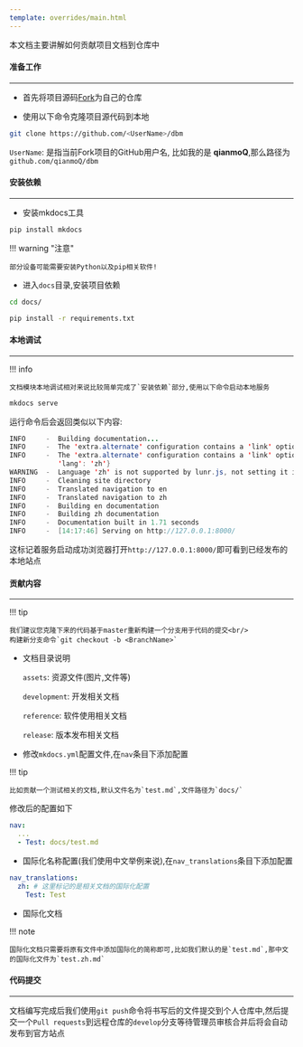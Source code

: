 ```yaml
---
template: overrides/main.html
---
```


本文档主要讲解如何贡献项目文档到仓库中

#### 准备工作

---

- 首先将项目源码[Fork](https://docs.github.com/en/get-started/quickstart/fork-a-repo)为自己的仓库

- 使用以下命令克隆项目源代码到本地

```bash
git clone https://github.com/<UserName>/dbm 
```

`UserName`: 是指当前Fork项目的GitHub用户名, 比如我的是 **qianmoQ**,那么路径为`github.com/qianmoQ/dbm`

#### 安装依赖

---

- 安装mkdocs工具

```bash
pip install mkdocs
```

!!! warning "注意"

    部分设备可能需要安装Python以及pip相关软件!

- 进入`docs`目录,安装项目依赖

```bash
cd docs/

pip install -r requirements.txt
```

#### 本地调试

---

!!! info

    文档模块本地调试相对来说比较简单完成了`安装依赖`部分,使用以下命令启动本地服务

```bash
mkdocs serve
```

运行命令后会返回类似以下内容:

```java
INFO     -  Building documentation...
INFO     -  The 'extra.alternate' configuration contains a 'link' option that should starts with './' in {'name': 'English', 'link': '/en/', 'lang': 'en'}
INFO     -  The 'extra.alternate' configuration contains a 'link' option that should starts with './' in {'name': 'Chinese (Simplified)', 'link': '/zh/',
            'lang': 'zh'}
WARNING  -  Language 'zh' is not supported by lunr.js, not setting it in the 'plugins.search.lang' option
INFO     -  Cleaning site directory
INFO     -  Translated navigation to en
INFO     -  Translated navigation to zh
INFO     -  Building en documentation
INFO     -  Building zh documentation
INFO     -  Documentation built in 1.71 seconds
INFO     -  [14:17:46] Serving on http://127.0.0.1:8000/
```

这标记着服务启动成功浏览器打开`http://127.0.0.1:8000/`即可看到已经发布的本地站点

#### 贡献内容

---

!!! tip

    我们建议您克隆下来的代码基于master重新构建一个分支用于代码的提交<br/>
    构建新分支命令`git checkout -b <BranchName>`

- 文档目录说明

  `assets`: 资源文件(图片,文件等)
  
  `development`: 开发相关文档
  
  `reference`: 软件使用相关文档
  
  `release`: 版本发布相关文档

- 修改`mkdocs.yml`配置文件,在`nav`条目下添加配置

!!! tip

    比如贡献一个测试相关的文档,默认文件名为`test.md`,文件路径为`docs/`

修改后的配置如下

```yaml
nav:
  ...
  - Test: docs/test.md
```

- 国际化名称配置(我们使用中文举例来说),在`nav_translations`条目下添加配置

```yaml
nav_translations:
  zh: # 这里标记的是相关文档的国际化配置
    Test: Test
```

- 国际化文档

!!! note

    国际化文档只需要将原有文件中添加国际化的简称即可,比如我们默认的是`test.md`,那中文的国际化文件为`test.zh.md`

#### 代码提交

---

文档编写完成后我们使用`git push`命令将书写后的文件提交到个人仓库中,然后提交一个`Pull requests`到远程仓库的`develop`分支等待管理员审核合并后将会自动发布到官方站点
